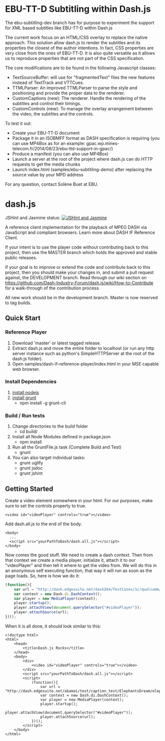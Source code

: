 
# EBU-TT-D Subtitling within Dash.js

The ebu-subtitling-dev branch has for purpose to experiment the support for XML based subtitles like EBU-TT-D within Dash.js

The current work focus on an HTML/CSS overlay to replace the native approach. This solution allow dash.js to render the subtitles and its properties the closest of the author intentions. In fact, CSS properties are very close from the ones of EBU-TT-D. It is also quite versatile as it allows us to reproduce properties that are not part of the CSS specification.

The core modifications are to be found in the following Javascript classes:

- TextSourceBuffer: will use for "fragmentedText" files the new features instead of TextTrack and VTTCues.
- TTMLParser: An improved TTMLParser to parse the style and positioning and provide the proper data to the renderer.
- CustomCaptions (new): The renderer. Handle the rendering of the subtitles and control their timings.
- CustomControls (new): To manage the overlay arrangement between the video, the subtitles and the controls.

To test it out:
- Create your EBU-TT-D document
- Package it in an ISOBMFF format as DASH specification is requiring (you can use MP4Box as for an example: gpac.wp.mines-telecom.fr/2014/08/23/ebu-ttd-support-in-gpac/)
- Produce a manifest (you can also use MP4Box)
- Launch a server at the root of the project where dash.js can do HTTP requests to get the media chunks
- Launch index.html (samples/ebu-subtitling-demo) after replacing the source value by your MPD address

For any question, contact Solène Buet at EBU.

# dash.js

JSHint and Jasmine status: [![JSHint and Jasmine](http://img.shields.io/travis/Dash-Industry-Forum/dash.js/development.svg?style=flat-square)](https://travis-ci.org/Dash-Industry-Forum/dash.js)

A reference client implementation for the playback of MPEG DASH via JavaScript and compliant browsers. Learn more about DASH IF Reference Client.

If your intent is to use the player code without contributing back to this project, then use the MASTER branch which holds the approved and stable public releases.

If your goal is to improve or extend the code and contribute back to this project, then you should make your changes in, and submit a pull request against, the DEVELOPMENT branch. Read through our wiki section on https://github.com/Dash-Industry-Forum/dash.js/wiki/How-to-Contribute for a walk-through of the contribution process.

All new work should be in the development branch.  Master is now reserved to tag builds.

## Quick Start

### Reference Player
1. Download 'master' or latest tagged release.
2. Extract dash.js and move the entire folder to localhost (or run any http server instance such as python's SimpleHTTPServer at the root of the dash.js folder).
3. Open samples/dash-if-reference-player/index.html in your MSE capable web browser.

### Install Dependencies
1. [install nodejs](http://nodejs.org/)
2. [install grunt](http://gruntjs.com/getting-started)
    * npm install -g grunt-cli

### Build / Run tests
1. Change directories to the build folder
    * cd build/
2. Install all Node Modules defined in package.json 
    * npm install
3. Run all the GruntFile.js task (Complete Build and Test)
    * grunt
4. You can also target individual tasks:
    * grunt uglify
    * grunt jsdoc
    * grunt jshint

## Getting Started
Create a video element somewhere in your html. For our purposes, make sure to set the controls property to true.
```
<video id="videoPlayer" controls="true"></video>
```
Add dash.all.js to the end of the body.
```
<body>
  ...
  <script src="yourPathToDash/dash.all.js"></script>
</body>
```
Now comes the good stuff. We need to create a dash context. Then from that context we create a media player, initialize it, attach it to our "videoPlayer" and then tell it where to get the video from. We will do this in an anonymous self executing function, that way it will run as soon as the page loads. So, here is how we do it:
``` js
(function(){
    var url = "http://dash.edgesuite.net/dash264/TestCases/1c/qualcomm/2/MultiRate.mpd";
    var context = new Dash.di.DashContext();
    var player = new MediaPlayer(context);
    player.startup();
    player.attachView(document.querySelector("#videoPlayer"));
    player.attachSource(url);
})();
```

When it is all done, it should look similar to this:
```
<!doctype html>
<html>
    <head>
        <title>Dash.js Rocks</title>
    </head>
    <body>
        <div>
            <video id="videoPlayer" controls="true"></video>
        </div>
        <script src="yourPathToDash/dash.all.js"></script>
        <script>
            (function(){
                var url = "http://dash.edgesuite.net/akamai/test/caption_test/ElephantsDream/elephants_dream_480p_heaac5_1.mpd";
                var context = new Dash.di.DashContext();
                var player = new MediaPlayer(context);
                player.startup();
                player.attachView(document.querySelector("#videoPlayer"));
                player.attachSource(url);
            })();
        </script>
    </body>
</html>
```
